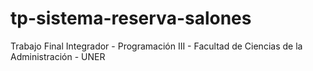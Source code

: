 # tp-sistema-reserva-salones
Trabajo Final Integrador - Programación III  - Facultad de Ciencias de la Administración - UNER
